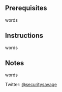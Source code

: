 ## Prerequisites

words

## Instructions

words

## Notes

words

Twitter: [@securitysavage](https://twitter.com/securitysavage)
